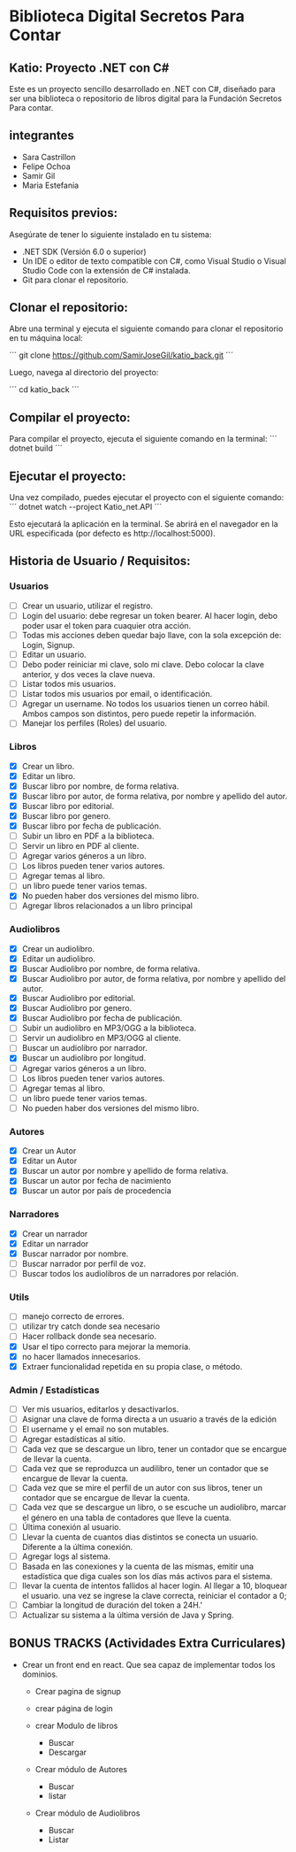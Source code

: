 # Biblioteca Digital Secretos Para Contar

## Katio: Proyecto .NET con C#

Este es un proyecto sencillo desarrollado en .NET con C#, diseñado para ser una biblioteca o repositorio de libros digital para la Fundación Secretos Para contar.

## integrantes

- Sara Castrillon
- Felipe Ochoa
- Samir Gil
- Maria Estefania

## Requisitos previos:
Asegúrate de tener lo siguiente instalado en tu sistema:

- .NET SDK (Versión 6.0 o superior)
- Un IDE o editor de texto compatible con C#, como Visual Studio o Visual Studio Code con la extensión de C# instalada.
- Git para clonar el repositorio.

## Clonar el repositorio:
Abre una terminal y ejecuta el siguiente comando para clonar el repositorio en tu máquina local:

´´´
git clone https://github.com/SamirJoseGil/katio_back.git
´´´

Luego, navega al directorio del proyecto:

´´´
cd katio_back
´´´

## Compilar el proyecto:
Para compilar el proyecto, ejecuta el siguiente comando en la terminal:
´´´
dotnet build
´´´

## Ejecutar el proyecto:
Una vez compilado, puedes ejecutar el proyecto con el siguiente comando:
´´´
dotnet watch --project Katio_net.API
´´´

Esto ejecutará la aplicación en la terminal. Se abrirá en el navegador en la URL especificada (por defecto es http://localhost:5000).


## Historia de Usuario / Requisitos:

### Usuarios

- [ ] Crear un usuario, utilizar el registro.
- [ ] Login del usuario: debe regresar un token bearer. Al hacer login, debo poder usar el token para cuaquier otra acción.
- [ ] Todas mis acciones deben quedar bajo llave, con la sola excepción de: Login, Signup.
- [ ] Editar un usuario.
- [ ] Debo poder reiniciar mi clave, solo mi clave. Debo colocar la clave anterior, y dos veces la clave nueva.
- [ ] Listar todos mis usuarios.
- [ ] Listar todos mis usuarios por email, o identificación.
- [ ] Agregar un username. No todos los usuarios tienen un correo hábil. Ambos campos son distintos, pero puede repetir la información.
- [ ] Manejar los perfiles (Roles) del usuario.

### Libros

- [x] Crear un libro.
- [x] Editar un libro.
- [x] Buscar libro por nombre, de forma relativa.
- [x] Buscar libro por autor, de forma relativa, por nombre y apellido del autor.
- [x] Buscar libro por editorial.
- [x] Buscar libro por genero.
- [x] Buscar libro por fecha de publicación.
- [ ] Subir un libro en PDF a la biblioteca.
- [ ] Servir un libro en PDF al cliente.
- [ ] Agregar varios géneros a un libro.
- [ ] Los libros pueden tener varios autores.
- [ ] Agregar temas al libro.
- [ ] un libro puede tener varios temas.
- [x] No pueden haber dos versiones del mismo libro.
- [ ] Agregar libros relacionados a un libro principal

### Audiolibros

- [x] Crear un audiolibro.
- [x] Editar un audiolibro.
- [x] Buscar Audiolibro por nombre, de forma relativa.
- [x] Buscar Audiolibro por autor, de forma relativa, por nombre y apellido del autor.
- [x] Buscar Audiolibro por editorial.
- [x] Buscar Audiolibro por genero.
- [x] Buscar Audiolibro por fecha de publicación.
- [ ] Subir un audiolibro en MP3/OGG a la biblioteca.
- [ ] Servir un audiolibro en MP3/OGG al cliente.
- [ ] Buscar un audiolibro por narrador.
- [x] Buscar un audiolibro por longitud.
- [ ] Agregar varios géneros a un libro.
- [ ] Los libros pueden tener varios autores.
- [ ] Agregar temas al libro.
- [ ] un libro puede tener varios temas.
- [ ] No pueden haber dos versiones del mismo libro.

### Autores

- [x] Crear un Autor
- [x] Editar un Autor
- [x] Buscar un autor por nombre y apellido de forma relativa.
- [x] Buscar un autor por fecha de nacimiento
- [x] Buscar un autor por país de procedencia

### Narradores

- [x] Crear un narrador
- [x] Editar un narrador
- [x] Buscar narrador por nombre.
- [ ] Buscar narrador por perfil de voz.
- [ ] Buscar todos los audiolibros de un narradores por relación.

### Utils

- [ ] manejo correcto de errores.
- [ ] utilizar try catch donde sea necesario
- [ ] Hacer rollback donde sea necesario.
- [x] Usar el tipo correcto para mejorar la memoria.
- [x] no hacer llamados innecesarios.
- [x] Extraer funcionalidad repetida en su propia clase, o método.

### Admin / Estadísticas

- [ ] Ver mis usuarios, editarlos y desactivarlos.
- [ ] Asignar una clave de forma directa a un usuario a través de la edición
- [ ] El username y el email no son mutables.
- [ ] Agregar estadísticas al sitio.
- [ ] Cada vez que se descargue un libro, tener un contador que se encargue de llevar la cuenta.
- [ ] Cada vez que  se reproduzca un audilibro, tener un contador que se encargue de llevar la cuenta.
- [ ] Cada vez que se mire el perfil de un autor con sus libros, tener un contador que se encargue de llevar la cuenta.
- [ ] Cada vez que se descargue un libro, o se escuche un audiolibro, marcar el género en una tabla de contadores que lleve la cuenta.
- [ ] Última conexión al usuario.
- [ ] Llevar la cuenta de cuantos dias distintos se conecta un usuario. Diferente a la última conexión.
- [ ] Agregar logs al sistema.
- [ ] Basada en las conexiones y la cuenta de las mismas, emitir una estadística que diga cuales son los días más activos para el sistema.
- [ ] llevar la cuenta de intentos fallidos al hacer login. Al llegar a 10, bloquear el usuario. una vez se ingrese la clave correcta, reiniciar el contador a 0;
- [ ] Cambiar la longitud de duración del token a 24H.'
- [ ] Actualizar su sistema a la última versión de Java y Spring.

## BONUS TRACKS (Actividades Extra Curriculares)

- Crear un front end en react. Que sea capaz de implementar todos los dominios.

    - Crear pagina de signup
    - crear página de login

    - crear Modulo de libros
        - Buscar        
        - Descargar

    - Crear módulo de Autores
        - Buscar
        - listar

    - Crear módulo de Audiolibros
        - Buscar
        - Listar

